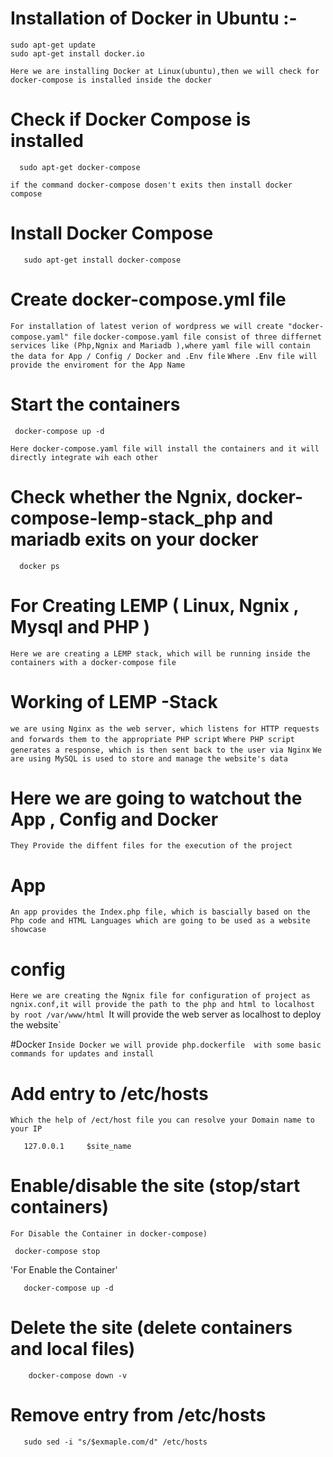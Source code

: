 # Installation of Docker in Ubuntu :-
    sudo apt-get update 
    sudo apt-get install docker.io 
    
`Here we are installing Docker at Linux(ubuntu),then we will check for docker-compose is installed inside the docker`

# Check if Docker Compose is installed 
      sudo apt-get docker-compose 
`if the command docker-compose dosen't exits then install docker compose`

 # Install Docker Compose
       sudo apt-get install docker-compose
       
# Create docker-compose.yml file

`For installation of latest verion of wordpress we will create "docker-compose.yaml" file`
 `docker-compose.yaml file consist of three differnet services like (Php,Ngnix and Mariadb ),where yaml file will contain the data for App / Config / Docker and .Env file`
 `Where .Env file will provide the enviroment for the App Name`

# Start the containers
     docker-compose up -d 

`Here docker-compose.yaml file will install the containers and it will directly integrate wih each other`

# Check whether the Ngnix,  docker-compose-lemp-stack_php and  mariadb exits on your docker 
      docker ps 
      
 # For Creating LEMP ( Linux, Ngnix , Mysql and PHP ) 
 `Here we are creating a LEMP stack, which will be running inside the containers with a docker-compose file`

 # Working of LEMP -Stack 
`we are using Nginx as the web server, which listens for HTTP requests and forwards them to the appropriate PHP script`
`Where PHP script generates a response, which is then sent back to the user via Nginx`
`We are using MySQL is used to store and manage the website's data`

# Here we are going to watchout the App , Config and Docker 
`They Provide the diffent files for the execution of the project`

# App
`An app provides the Index.php file, which is bascially based on the Php code and HTML Languages which are going to be used as a website showcase`

# config 
`Here we are creating the Ngnix file for configuration of project as ngnix.conf,it will provide the path to the php and html to localhost by root /var/www/html `It will provide the web server as localhost to deploy the website`

#Docker 
`Inside Docker we will provide php.dockerfile  with some basic commands for updates and install`

 # Add entry to /etc/hosts 
 `Which the help of /ect/host file you can resolve your Domain name to your IP `

       127.0.0.1     $site_name

 # Enable/disable the site (stop/start containers) 
 
 `For Disable the Container in docker-compose)`
 
     docker-compose stop
     
'For Enable the Container'

       docker-compose up -d
# Delete the site (delete containers and local files) 

        docker-compose down -v 

 # Remove entry from /etc/hosts 

       sudo sed -i "s/$exmaple.com/d" /etc/hosts

     

 
